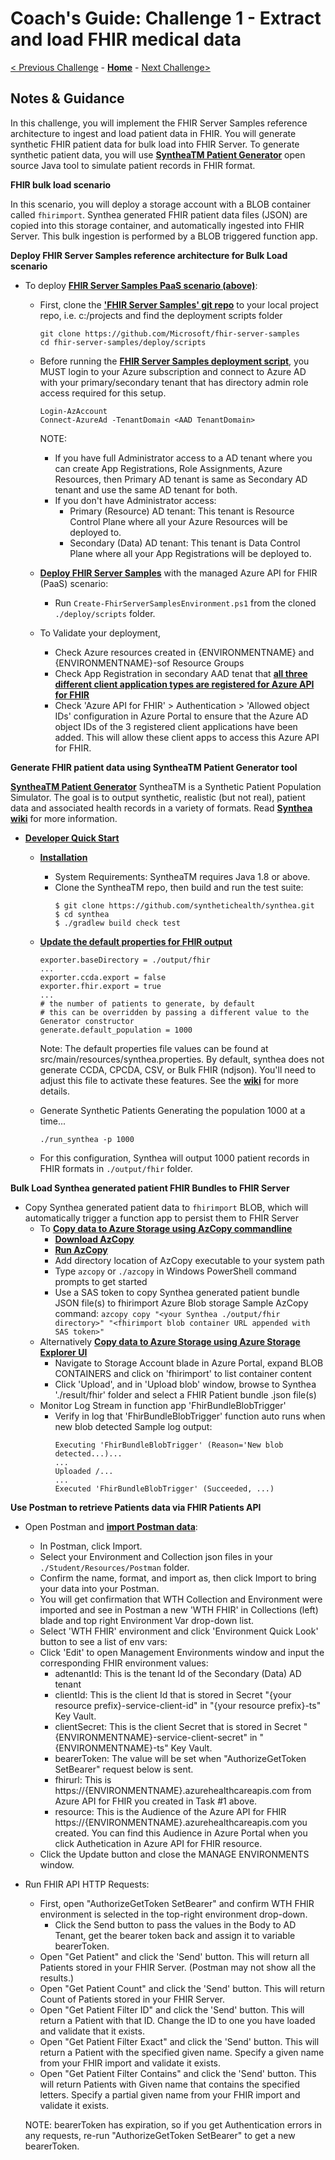# Coach's Guide: Challenge 1 - Extract and load FHIR medical data

[< Previous Challenge](./Solution00.md) - **[Home](./readme.md)** - [Next Challenge>](./Solution02.md)

## Notes & Guidance

In this challenge, you will implement the FHIR Server Samples reference architecture to ingest and load patient data in FHIR.  You will generate synthetic FHIR patient data for bulk load into FHIR Server.  To generate synthetic patient data, you will use **[SyntheaTM Patient Generator](https://github.com/synthetichealth/synthea#syntheatm-patient-generator)** open source Java tool to simulate patient records in FHIR format.  

**FHIR bulk load scenario**

In this scenario, you will deploy a storage account with a BLOB container called `fhirimport`.  Synthea generated FHIR patient data files (JSON) are copied into this storage container, and automatically ingested into FHIR Server.  This bulk ingestion is performed by a BLOB triggered function app.

**Deploy FHIR Server Samples reference architecture for Bulk Load scenario**
- To deploy **[FHIR Server Samples PaaS scenario (above)](https://github.com/microsoft/fhir-server-samples)**:
    - First, clone the **['FHIR Server Samples' git repo](https://github.com/microsoft/fhir-server-samples)** to your local project repo, i.e. c:/projects and find the deployment scripts folder
        ```
        git clone https://github.com/Microsoft/fhir-server-samples
        cd fhir-server-samples/deploy/scripts
        ```
    - Before running the **[FHIR Server Samples deployment script](https://github.com/microsoft/fhir-server-samples/blob/master/deploy/scripts/Create-FhirServerSamplesEnvironment.ps1)**, you MUST login to your Azure subscription and connect to Azure AD with your primary/secondary tenant that has directory admin role access required for this setup.
        ```
        Login-AzAccount
        Connect-AzureAd -TenantDomain <AAD TenantDomain>
        ```

        NOTE: 
        - If you have full Administrator access to a AD tenant where you can create App Registrations, Role Assignments, Azure Resources, then Primary AD tenant is same as Secondary AD tenant and use the same AD tenant for both.
        - If you don't have Administrator access:
            - Primary (Resource) AD tenant: This tenant is Resource Control Plane where all your Azure Resources will be deployed to.
            - Secondary (Data) AD tenant: This tenant is Data Control Plane where all your App Registrations will be deployed to.
            
    - **[Deploy FHIR Server Samples](https://github.com/microsoft/fhir-server-samples#deployment)** with the managed Azure API for FHIR (PaaS) scenario:
        - Run `Create-FhirServerSamplesEnvironment.ps1` from the cloned `./deploy/scripts` folder.
    - To Validate your deployment, 
        - Check Azure resources created in {ENVIRONMENTNAME} and {ENVIRONMENTNAME}-sof Resource Groups
        - Check App Registration in secondary AAD tenat that **[all three different client application types are registered for Azure API for FHIR](https://docs.microsoft.com/en-us/azure/healthcare-apis/fhir-app-registration)**
        - Check 'Azure API for FHIR' > Authentication > 'Allowed object IDs' configuration in Azure Portal to ensure that the Azure AD object IDs of the 3 registered client applications have been added. This will allow these client apps to access this Azure API for FHIR.


**Generate FHIR patient data using SyntheaTM Patient Generator tool**

**[SyntheaTM Patient Generator](https://github.com/synthetichealth/synthea#syntheatm-patient-generator)**
SyntheaTM is a Synthetic Patient Population Simulator. The goal is to output synthetic, realistic (but not real), patient data and associated health records in a variety of formats.  Read **[Synthea wiki](https://github.com/synthetichealth/synthea/wiki)** for more information.
- **[Developer Quick Start](https://github.com/synthetichealth/synthea#developer-quick-start)**
    - **[Installation](https://github.com/synthetichealth/synthea#installation)**
        - System Requirements: SyntheaTM requires Java 1.8 or above.
        - Clone the SyntheaTM repo, then build and run the test suite:
            ```
            $ git clone https://github.com/synthetichealth/synthea.git
            $ cd synthea
            $ ./gradlew build check test
            ```
    - **[Update the default properties for FHIR output](https://github.com/synthetichealth/synthea#changing-the-default-properties)**
        ```
        exporter.baseDirectory = ./output/fhir
        ...
        exporter.ccda.export = false
        exporter.fhir.export = true
        ...
        # the number of patients to generate, by default
        # this can be overridden by passing a different value to the Generator constructor
        generate.default_population = 1000
        ```
        
        Note: The default properties file values can be found at src/main/resources/synthea.properties. By default, synthea does not generate CCDA, CPCDA, CSV, or Bulk FHIR (ndjson). You'll need to adjust this file to activate these features. See the **[wiki](https://github.com/synthetichealth/synthea/wiki)** for more details.
    - Generate Synthetic Patients
        Generating the population 1000 at a time...
        ```
        ./run_synthea -p 1000
        ```
    - For this configuration, Synthea will output 1000 patient records in FHIR formats in `./output/fhir` folder.

**Bulk Load Synthea generated patient FHIR Bundles to FHIR Server**
- Copy Synthea generated patient data to `fhirimport` BLOB, which will automatically trigger a function app to persist them to FHIR Server 
    - To **[Copy data to Azure Storage using AzCopy commandline](https://docs.microsoft.com/en-us/azure/storage/common/storage-use-azcopy-v10)**
        - **[Download AzCopy](https://docs.microsoft.com/en-us/azure/storage/common/storage-use-azcopy-v10#download-azcopy)**
        - **[Run AzCopy](https://docs.microsoft.com/en-us/azure/storage/common/storage-use-azcopy-v10#run-azcopy)**
        - Add directory location of AzCopy executable to your system path
        - Type `azcopy` or `./azcopy` in Windows PowerShell command prompts to get started
        - Use a SAS token to copy Synthea generated patient bundle JSON file(s) to fhirimport Azure Blob storage
               Sample AzCopy command:
               ```
               azcopy copy "<your Synthea ./output/fhir directory>" "<fhirimport blob container URL appended with SAS token>"
               ```
    - Alternatively **[Copy data to Azure Storage using Azure Storage Explorer UI](https://docs.microsoft.com/en-us/azure/storage/blobs/storage-quickstart-blobs-storage-explorer#upload-blobs-to-the-container)**
        - Navigate to Storage Account blade in Azure Portal, expand BLOB CONTAINERS and click on 'fhirimport' to list container content
        - Click 'Upload', and in 'Upload blob' window, browse to Synthea './result/fhir' folder and select a FHIR Patient bundle .json file(s)
    - Monitor Log Stream in function app 'FhirBundleBlobTrigger'
        - Verify in log that 'FhirBundleBlobTrigger' function auto runs when new blob detected
            Sample log output:
            ```
            Executing 'FhirBundleBlobTrigger' (Reason='New blob detected...)...
            ...
            Uploaded /...
            ...
            Executed 'FhirBundleBlobTrigger' (Succeeded, ...)
            ```
**Use Postman to retrieve Patients data via FHIR Patients API**
- Open Postman and **[import Postman data](https://learning.postman.com/docs/getting-started/importing-and-exporting-data/)**: 
    - In Postman, click Import.
    - Select your Environment and Collection json files in your `./Student/Resources/Postman` folder.
    - Confirm the name, format, and import as, then click Import to bring your data into your Postman.
    - You will get confirmation that WTH Collection and Environment were imported and see in Postman a new 'WTH FHIR' in Collections (left) blade and top right Environment Var drop-down list.
   - Select 'WTH FHIR' environment and click 'Environment Quick Look' button to see a list of env vars: 
    - Click 'Edit' to open Management Environments window and input the corresponding FHIR environment values:
        - adtenantId: This is the tenant Id of the Secondary (Data) AD tenant
        - clientId: This is the client Id that is stored in Secret "{your resource prefix}-service-client-id" in "{your resource prefix}-ts" Key Vault.
        - clientSecret: This is the client Secret that is stored in Secret "{ENVIRONMENTNAME}-service-client-secret" in "{ENVIRONMENTNAME}-ts" Key Vault.
        - bearerToken: The value will be set when "AuthorizeGetToken SetBearer" request below is sent.
        - fhirurl: This is https://{ENVIRONMENTNAME}.azurehealthcareapis.com from Azure API for FHIR you created in Task #1 above.
        - resource: This is the Audience of the Azure API for FHIR https://{ENVIRONMENTNAME}.azurehealthcareapis.com you created. You can find this Audience in Azure Portal when you click Authetication in Azure API for FHIR resource.
    - Click the Update button and close the MANAGE ENVIRONMENTS window.
- Run FHIR API HTTP Requests:
    - First, open "AuthorizeGetToken SetBearer" and confirm WTH FHIR environment is selected in the top-right environment drop-down. 
        - Click the Send button to pass the values in the Body to AD Tenant, get the bearer token back and assign it to variable bearerToken.
    - Open "Get Patient" and click the 'Send' button. This will return all Patients stored in your FHIR Server. (Postman may not show all the results.)
    - Open "Get Patient Count" and click the 'Send' button.  This will return Count of Patients stored in your FHIR Server.  
    - Open "Get Patient Filter ID" and click the 'Send' button.  This will return a Patient with that ID. Change the ID to one you have loaded and validate that it exists.
    - Open "Get Patient Filter Exact" and click the 'Send' button.  This will return a Patient with the specified given name. Specify a given name from your FHIR import and validate it exists.
    - Open "Get Patient Filter Contains" and click the 'Send' button.  This will return Patients with Given name that contains the specified letters. Specify a partial given name from your FHIR import and validate it exists.
    
    NOTE: bearerToken has expiration, so if you get Authentication errors in any requests, re-run "AuthorizeGetToken SetBearer" to get a new bearerToken.



